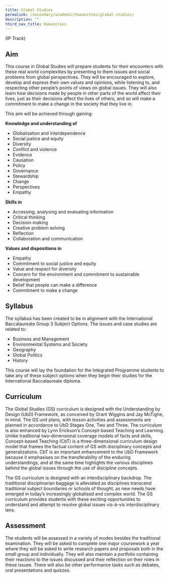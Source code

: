```yaml
---
title: Global Studies
permalink: /secondary/academic/humanities/global-studies/
description: ""
third_nav_title: Humanities
---
```







(IP Track)  
  

## Aim

This course in Global Studies will prepare students for their encounters with these real world complexities by presenting to them issues and social problems from global perspectives. They will be encouraged to explore, develop and express their own values and opinions, while listening to, and respecting other people’s points of views on global issues. They will also learn how decisions made by people in other parts of the world affect their lives, just as their decisions affect the lives of others, and so will make a commitment to make a change in the society that they live in.  
  
This aim will be achieved through gaining:  
  

**Knowledge and understanding of**

*   Globalisation and interdependence
*   Social justice and equity
*   Diversity
*   Conflict and violence
*   Evidence
*   Causation
*   Policy
*   Governance
*   Stewardship
*   Change
*   Perspectives
*   Empathy

  

**Skills in**

*   Accessing, analysing and evaluating information
*   Critical thinking
*   Decision-making
*   Creative problem solving
*   Reflection
*   Collaboration and communication

  

**Values and dispositions in**

*   Empathy
*   Commitment to social justice and equity
*   Value and respect for diversity
*   Concern for the environment and commitment to sustainable development
*   Belief that people can make a difference
*   Commitment to make a change

  
  

## Syllabus

The syllabus has been created to be in alignment with the International Baccalaureate Group 3 Subject Options. The issues and case studies are related to:  

*   Business and Management
*   Environmental Systems and Society
*   Geography
*   Global Politics
*   History

This course will lay the foundation for the Integrated Programme students to take any of these subject options when they begin their studies for the International Baccalaureate diploma.  
  
  

## Curriculum

The Global Studies (GS) curriculum is designed with the Understanding by Design (UbD) Framework, as conceived by Grant Wiggins and Jay McTighe, in mind. The GS unit plans, with lesson activities and assessments are planned in accordance to UbD Stages One, Two and Three. The curriculum is also enhanced by Lynn Erickson’s Concept-based Teaching and Learning. Unlike traditional two-dimensional coverage models of facts and skills, Concept-based Teaching (CbT) is a three-dimensional curriculum design model that frames the factual content of GS with disciplinary concepts and generalizations. CbT is an important enhancement to the UbD Framework because it emphasises on the transferability of the enduring understandings, and at the same time highlights the various disciplines behind the global issues through the use of discipline concepts.  

  
The GS curriculum is designed with an interdisciplinary backdrop. The traditional disciplinarian baggage is alleviated as disciplines transcend traditional subject boundaries or schools of thought, as new needs have emerged in today’s increasingly globalised and complex world. The GS curriculum provides students with these exciting opportunities to understand and attempt to resolve global issues vis-à-vis interdisciplinary lens.  
  
  

## Assessment

The students will be assessed in a variety of modes besides the traditional examination. They will be asked to complete one major coursework a year where they will be asked to write research papers and proposals both in the small group and individually. They will also maintain a portfolio containing their reactions to the issues discussed and their reflection on their roles in these issues. There will also be other performance tasks such as debates, oral presentations and quizzes.